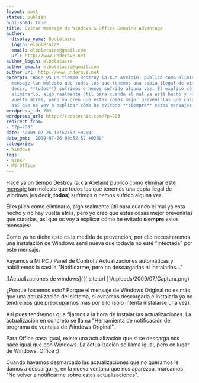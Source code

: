 ```yaml
---
layout: post
status: publish
published: true
title: Evitar mensaje de Windows & Office Genuine Advantage
author:
  display_name: Booletaire
  login: elboletaire
  email: elboletaire@gmail.com
  url: http://www.underave.net
author_login: elboletaire
author_email: elboletaire@gmail.com
author_url: http://www.underave.net
excerpt: "Hace ya un tiempo Destroy (a.k.a Axelain) publicó como eliminar este
  mensaje tan molesto que todos los que tenemos una copia ilegal de windows (es
  decir, **todos**) sufrimos o hemos sufrido alguna vez. Él explicó cómo
  eliminarlo, algo realmente útil para cuando el mal ya está hecho y no hay
  vuelta atrás, pero yo creo que estas cosas mejor prevenirlas que curarlas,
  así que os voy a explicar cómo he evitado **siempre** estos mensajes."
wordpress_id: 703
wordpress_url: http://racotecnic.com/?p=703
redirect_from:
- "?p=703"
date: '2009-07-26 10:52:52 +0200'
date_gmt: '2009-07-26 09:52:52 +0200'
categories:
- Windows
tags:
- WinXP
- MS Office
---
```


Hace ya un tiempo Destroy (a.k.a Axelain) <a title="Leer la entrada en cuestión" href="http://racotecnic.com/2009/03/eliminar-mensaje-de-copia-pirata-de-windows-genuine-advantage/" target="_self">publicó como eliminar este mensaje</a> tan molesto que todos los que tenemos una copia ilegal de windows (es decir, **todos**) sufrimos o hemos sufrido alguna vez.

Él explicó cómo eliminarlo, algo realmente útil para cuando el mal ya está hecho y no hay vuelta atrás, pero yo creo que estas cosas mejor prevenirlas que curarlas, así que os voy a explicar cómo he evitado **siempre** estos mensajes:

Como ya he dicho esto es la medida de prevención, por ello necesitaremos una instalación de Windows semi nueva que todavía no esté "infectada" por este mensaje.

Vayamos a Mi PC / Panel de Control / Actualizaciones automáticas y habilitemos la casilla "Notificarme, pero no descargarlas ni instalarlas..."

![Actualizaciones de windows]({{ site.url }}/uploads/2009/07/Captura.png)

<a id="more"></a><a id="more-703"></a>

¿Porqué hacemos esto? Porque el mensaje de Windows Original no es más que una actualización del sistema, si evitamos descargarla e instalarla ya no tendremos que preocuparnos más por ello (sólo intenta instalarse una vez).

Así pues tendremos que fijarnos a la hora de instalar las actualizaciones. La actualización en concreto se llama "Herramienta de notificación del programa de ventajas de Windows Original".

Para Office pasa igual, existe una actualización que si se descarga nos hace igual que con Windows. La actualización se llama igual, pero en lugar de Windows, Office ;)

Cuando hayamos desmarcado las actualizaciones que no queramos le damos a descargar y, en la nueva ventana que nos aparezca, marcamos "No volver a notificarme sobre estas actualizaciones".
